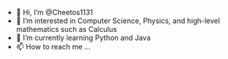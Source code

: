 - 👋 Hi, I’m @Cheetos1131
- 👀 I’m interested in Computer Science, Physics, and high-level mathematics such as Calculus
- 🌱 I’m currently learning Python and Java
- 📫 How to reach me ...

<!---
Cheetos1131/Cheetos1131 is a ✨ special ✨ repository because its `README.md` (this file) appears on your GitHub profile.
You can click the Preview link to take a look at your changes.
--->
